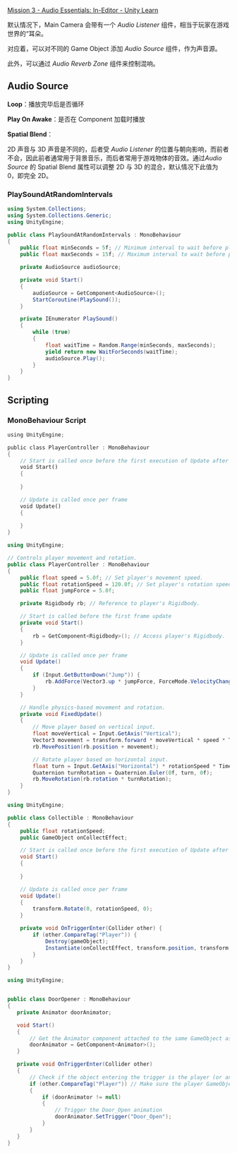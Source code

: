 



[Mission 3 - Audio Essentials: In-Editor - Unity Learn](https://learn.unity.com/mission/mission-3-audio-essentials-in-editor?uv=6%20preview&labelRequired=true&pathwayId=66c4af96edbc2a1604fdfba1)

默认情况下，Main Camera 会带有一个 *Audio Listener* 组件，相当于玩家在游戏世界的“耳朵。

对应着，可以对不同的 Game Object 添加 *Audio Source* 组件，作为声音源。

此外，可以通过 *Audio Reverb Zone* 组件来控制混响。

## Audio Source

**Loop**：播放完毕后是否循环

**Play On Awake**：是否在 Component 加载时播放

**Spatial Blend**：

2D 声音与 3D 声音是不同的，后者受 *Audio Listener* 的位置与朝向影响，而前者不会，因此前者通常用于背景音乐，而后者常用于游戏物体的音效。通过*Audio Source* 的 Spatial Blend 属性可以调整 2D 与 3D 的混合，默认情况下此值为 0，即完全 2D。

### PlaySoundAtRandomIntervals

```c#
using System.Collections;
using System.Collections.Generic;
using UnityEngine;

public class PlaySoundAtRandomIntervals : MonoBehaviour
{
    public float minSeconds = 5f; // Minimum interval to wait before playing sound.
    public float maxSeconds = 15f; // Maximum interval to wait before playing sound.

    private AudioSource audioSource;

    private void Start()
    {
        audioSource = GetComponent<AudioSource>();
        StartCoroutine(PlaySound());
    }

    private IEnumerator PlaySound()
    {
        while (true)
        {
            float waitTime = Random.Range(minSeconds, maxSeconds);
            yield return new WaitForSeconds(waitTime);
            audioSource.Play();
        }
    }
}
```

## Scripting

### MonoBehaviour Script

```rust
using UnityEngine;

public class PlayerController : MonoBehaviour
{
    // Start is called once before the first execution of Update after the MonoBehaviour is created
    void Start()
    {
        
    }

    // Update is called once per frame
    void Update()
    {
        
    }
}

```

```c#
using UnityEngine;

// Controls player movement and rotation.
public class PlayerController : MonoBehaviour
{
    public float speed = 5.0f; // Set player's movement speed.
    public float rotationSpeed = 120.0f; // Set player's rotation speed.
    public float jumpForce = 5.0f;

    private Rigidbody rb; // Reference to player's Rigidbody.

    // Start is called before the first frame update
    private void Start()
    {
        rb = GetComponent<Rigidbody>(); // Access player's Rigidbody.
    }

    // Update is called once per frame
    void Update()
    {
        if (Input.GetButtonDown("Jump")) {
            rb.AddForce(Vector3.up * jumpForce, ForceMode.VelocityChange);
        }
    }

    // Handle physics-based movement and rotation.
    private void FixedUpdate()
    {
        // Move player based on vertical input.
        float moveVertical = Input.GetAxis("Vertical");
        Vector3 movement = transform.forward * moveVertical * speed * Time.fixedDeltaTime;
        rb.MovePosition(rb.position + movement);

        // Rotate player based on horizontal input.
        float turn = Input.GetAxis("Horizontal") * rotationSpeed * Time.fixedDeltaTime;
        Quaternion turnRotation = Quaternion.Euler(0f, turn, 0f);
        rb.MoveRotation(rb.rotation * turnRotation);
    }
}

```





```c#
using UnityEngine;

public class Collectible : MonoBehaviour
{
    public float rotationSpeed;
    public GameObject onCollectEffect;

    // Start is called once before the first execution of Update after the MonoBehaviour is created
    void Start()
    {
        
    }

    // Update is called once per frame
    void Update()
    {
        transform.Rotate(0, rotationSpeed, 0);
    }

    private void OnTriggerEnter(Collider other) {
        if (other.CompareTag("Player")) {
            Destroy(gameObject);
            Instantiate(onCollectEffect, transform.position, transform.rotation);
        }
    }
}

```





```c#
using UnityEngine;


public class DoorOpener : MonoBehaviour
{
   private Animator doorAnimator;

   void Start()
   {
       // Get the Animator component attached to the same GameObject as this script
       doorAnimator = GetComponent<Animator>();
   }

   private void OnTriggerEnter(Collider other)
   {
       // Check if the object entering the trigger is the player (or another specified object)
       if (other.CompareTag("Player")) // Make sure the player GameObject has the tag "Player"
       {
           if (doorAnimator != null)
           {
               // Trigger the Door_Open animation
               doorAnimator.SetTrigger("Door_Open");
           }
       }
   }
}

```

